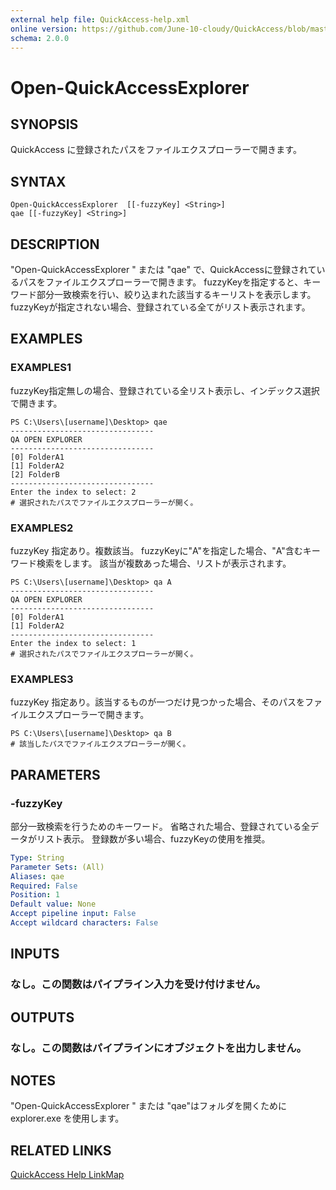 ```yaml
---
external help file: QuickAccess-help.xml
online version: https://github.com/June-10-cloudy/QuickAccess/blob/master/docs/ja-JP/QuickAccess-help.xml
schema: 2.0.0
---
```

# Open-QuickAccessExplorer 
## SYNOPSIS
QuickAccess に登録されたパスをファイルエクスプローラーで開きます。
## SYNTAX
```
Open-QuickAccessExplorer  [[-fuzzyKey] <String>]
qae [[-fuzzyKey] <String>]
```
## DESCRIPTION
"Open-QuickAccessExplorer " または "qae" で、QuickAccessに登録されているパスをファイルエクスプローラーで開きます。
fuzzyKeyを指定すると、キーワード部分一致検索を行い、絞り込まれた該当するキーリストを表示します。
fuzzyKeyが指定されない場合、登録されている全てがリスト表示されます。
## EXAMPLES
### EXAMPLES1
fuzzyKey指定無しの場合、登録されている全リスト表示し、インデックス選択で開きます。
```
PS C:\Users\[username]\Desktop> qae
--------------------------------
QA OPEN EXPLORER
--------------------------------
[0] FolderA1
[1] FolderA2
[2] FolderB
--------------------------------
Enter the index to select: 2
# 選択されたパスでファイルエクスプローラーが開く。
```
### EXAMPLES2 
fuzzyKey 指定あり。複数該当。
fuzzyKeyに"A"を指定した場合、"A"含むキーワード検索をします。
該当が複数あった場合、リストが表示されます。
```
PS C:\Users\[username]\Desktop> qa A
--------------------------------
QA OPEN EXPLORER
--------------------------------
[0] FolderA1
[1] FolderA2
--------------------------------
Enter the index to select: 1
# 選択されたパスでファイルエクスプローラーが開く。
```
### EXAMPLES3
fuzzyKey 指定あり。該当するものが一つだけ見つかった場合、そのパスをファイルエクスプローラーで開きます。
```
PS C:\Users\[username]\Desktop> qa B
# 該当したパスでファイルエクスプローラーが開く。
```
## PARAMETERS
### -fuzzyKey
部分一致検索を行うためのキーワード。
省略された場合、登録されている全データがリスト表示。
登録数が多い場合、fuzzyKeyの使用を推奨。
```yaml
Type: String
Parameter Sets: (All)
Aliases: qae
Required: False
Position: 1
Default value: None
Accept pipeline input: False
Accept wildcard characters: False
```
## INPUTS
### なし。この関数はパイプライン入力を受け付けません。
## OUTPUTS
### なし。この関数はパイプラインにオブジェクトを出力しません。
## NOTES
"Open-QuickAccessExplorer " または "qae"はフォルダを開くために explorer.exe を使用します。
## RELATED LINKS
[QuickAccess Help LinkMap](https://github.com/June-10-cloudy/QuickAccess/blob/master/README-ja-JP.md)